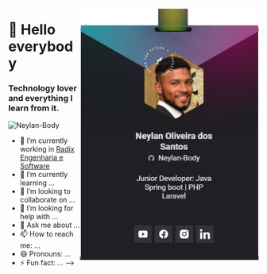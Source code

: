 <a href="https://neylan-body.github.io/NLW_ORIGIN.github.io/" target="blank"><img align="right" height="510" width="360" src="https://raw.githubusercontent.com/Neylan-Body/Neylan-Body/master/badge-neylanBody.png" alt="badge" /></a>

<h1 align="left">👋 Hello everybody</h1>
<h3 align="left">Technology lover and everything I learn from it.</h3>

<p align="left"> <img src="https://komarev.com/ghpvc/?username=Neylan-Body&label=Profile%20views&color=0e75b6&style=flat" alt="Neylan-Body" /> </p>

- 🔭 I’m currently working in [Radix Engenharia e Software](https://www.radixeng.com.br)
- 🌱 I’m currently learning ...
- 👯 I’m looking to collaborate on ...
- 🤔 I’m looking for help with ...
- 💬 Ask me about ...
- 📫 How to reach me: ...
- 😄 Pronouns: ...
- ⚡ Fun fact: ...
-->
